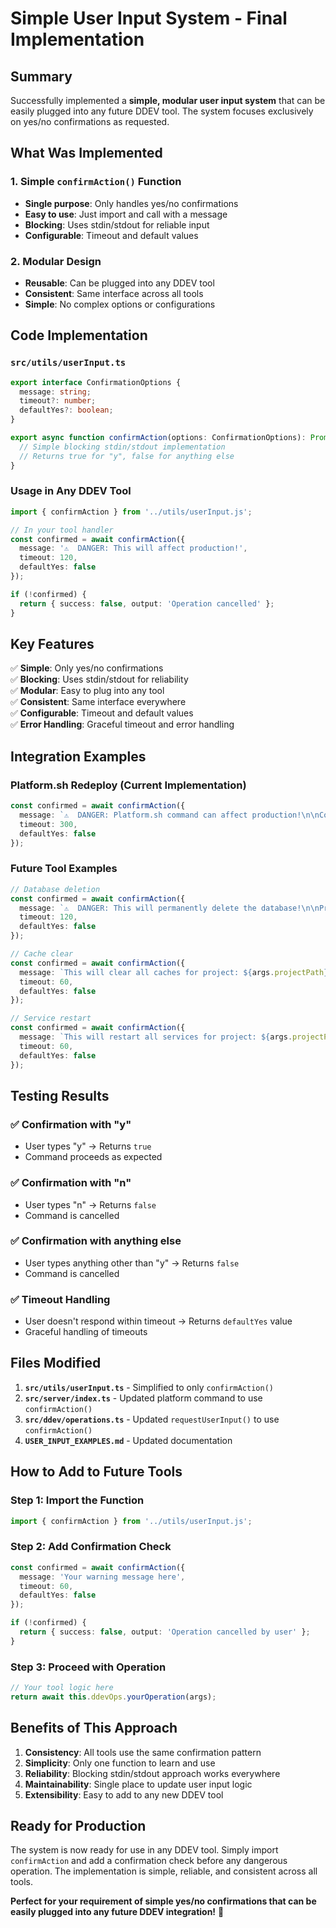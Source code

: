 # Simple User Input System - Final Implementation

## Summary

Successfully implemented a **simple, modular user input system** that can be easily plugged into any future DDEV tool. The system focuses exclusively on yes/no confirmations as requested.

## What Was Implemented

### 1. **Simple `confirmAction()` Function**
- **Single purpose**: Only handles yes/no confirmations
- **Easy to use**: Just import and call with a message
- **Blocking**: Uses stdin/stdout for reliable input
- **Configurable**: Timeout and default values

### 2. **Modular Design**
- **Reusable**: Can be plugged into any DDEV tool
- **Consistent**: Same interface across all tools
- **Simple**: No complex options or configurations

## Code Implementation

### `src/utils/userInput.ts`
```typescript
export interface ConfirmationOptions {
  message: string;
  timeout?: number;
  defaultYes?: boolean;
}

export async function confirmAction(options: ConfirmationOptions): Promise<boolean> {
  // Simple blocking stdin/stdout implementation
  // Returns true for "y", false for anything else
}
```

### Usage in Any DDEV Tool
```typescript
import { confirmAction } from '../utils/userInput.js';

// In your tool handler
const confirmed = await confirmAction({
  message: '⚠️  DANGER: This will affect production!',
  timeout: 120,
  defaultYes: false
});

if (!confirmed) {
  return { success: false, output: 'Operation cancelled' };
}
```

## Key Features

✅ **Simple**: Only yes/no confirmations  
✅ **Blocking**: Uses stdin/stdout for reliability  
✅ **Modular**: Easy to plug into any tool  
✅ **Consistent**: Same interface everywhere  
✅ **Configurable**: Timeout and default values  
✅ **Error Handling**: Graceful timeout and error handling  

## Integration Examples

### Platform.sh Redeploy (Current Implementation)
```typescript
const confirmed = await confirmAction({
  message: `⚠️  DANGER: Platform.sh command can affect production!\n\nCommand: "${command}"\nProject: ${args.projectPath}`,
  timeout: 300,
  defaultYes: false
});
```

### Future Tool Examples
```typescript
// Database deletion
const confirmed = await confirmAction({
  message: `⚠️  DANGER: This will permanently delete the database!\n\nProject: ${args.projectPath}`,
  timeout: 120,
  defaultYes: false
});

// Cache clear
const confirmed = await confirmAction({
  message: `This will clear all caches for project: ${args.projectPath}`,
  timeout: 60,
  defaultYes: false
});

// Service restart
const confirmed = await confirmAction({
  message: `This will restart all services for project: ${args.projectPath}`,
  timeout: 60,
  defaultYes: false
});
```

## Testing Results

### ✅ Confirmation with "y"
- User types "y" → Returns `true`
- Command proceeds as expected

### ✅ Confirmation with "n"  
- User types "n" → Returns `false`
- Command is cancelled

### ✅ Confirmation with anything else
- User types anything other than "y" → Returns `false`
- Command is cancelled

### ✅ Timeout Handling
- User doesn't respond within timeout → Returns `defaultYes` value
- Graceful handling of timeouts

## Files Modified

1. **`src/utils/userInput.ts`** - Simplified to only `confirmAction()`
2. **`src/server/index.ts`** - Updated platform command to use `confirmAction()`
3. **`src/ddev/operations.ts`** - Updated `requestUserInput()` to use `confirmAction()`
4. **`USER_INPUT_EXAMPLES.md`** - Updated documentation

## How to Add to Future Tools

### Step 1: Import the Function
```typescript
import { confirmAction } from '../utils/userInput.js';
```

### Step 2: Add Confirmation Check
```typescript
const confirmed = await confirmAction({
  message: 'Your warning message here',
  timeout: 60,
  defaultYes: false
});

if (!confirmed) {
  return { success: false, output: 'Operation cancelled by user' };
}
```

### Step 3: Proceed with Operation
```typescript
// Your tool logic here
return await this.ddevOps.yourOperation(args);
```

## Benefits of This Approach

1. **Consistency**: All tools use the same confirmation pattern
2. **Simplicity**: Only one function to learn and use
3. **Reliability**: Blocking stdin/stdout approach works everywhere
4. **Maintainability**: Single place to update user input logic
5. **Extensibility**: Easy to add to any new DDEV tool

## Ready for Production

The system is now ready for use in any DDEV tool. Simply import `confirmAction` and add a confirmation check before any dangerous operation. The implementation is simple, reliable, and consistent across all tools.

**Perfect for your requirement of simple yes/no confirmations that can be easily plugged into any future DDEV integration!** 🎉
